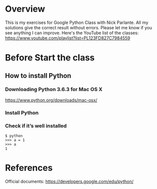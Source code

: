 # Overview
This is my exercises for Google Python Class with Nick Parlante. All my solutions give the correct result without errors. Please let me know if you see anything I can improve. Here's the YouTube list of the classes: https://www.youtube.com/playlist?list=PL123FD827C7984559

# Before Start the class
## How to install Python

### Downloading Python 3.6.3 for Mac OS X
https://www.python.org/downloads/mac-osx/

### Install Python

### Check if it’s well installed
```
$ python
>>> a = 1
>>> a
1 
```

# References
Official documents: https://developers.google.com/edu/python/
